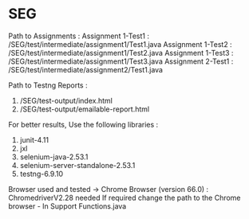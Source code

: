 # SEG

Path to Assignments :
Assignment 1-Test1 : /SEG/test/intermediate/assignment1/Test1.java
Assignment 1-Test2 : /SEG/test/intermediate/assignment1/Test2.java
Assignment 1-Test3 : /SEG/test/intermediate/assignment1/Test3.java
Assignment 2-Test1 : /SEG/test/intermediate/assignment2/Test1.java

Path to Testng Reports :
1. /SEG/test-output/index.html
2. /SEG/test-output/emailable-report.html

For better results, Use the following libraries :
1. junit-4.11
2. jxl
3. selenium-java-2.53.1
4. selenium-server-standalone-2.53.1
5. testng-6.9.10

Browser used and tested -> Chrome Browser (version 66.0) : ChromedriverV2.28 needed
If required change the path to the Chrome browser - In Support Functions.java 




